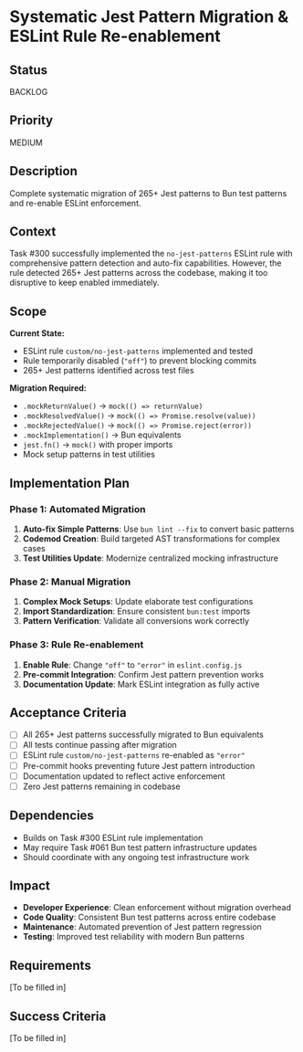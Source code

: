 # Systematic Jest Pattern Migration & ESLint Rule Re-enablement

## Status

BACKLOG

## Priority

MEDIUM

## Description

Complete systematic migration of 265+ Jest patterns to Bun test patterns and re-enable ESLint enforcement.

## Context

Task #300 successfully implemented the `no-jest-patterns` ESLint rule with comprehensive pattern detection and auto-fix capabilities. However, the rule detected 265+ Jest patterns across the codebase, making it too disruptive to keep enabled immediately.

## Scope

**Current State:**
- ESLint rule `custom/no-jest-patterns` implemented and tested
- Rule temporarily disabled (`"off"`) to prevent blocking commits
- 265+ Jest patterns identified across test files

**Migration Required:**
- `.mockReturnValue()` → `mock(() => returnValue)`
- `.mockResolvedValue()` → `mock(() => Promise.resolve(value))`
- `.mockRejectedValue()` → `mock(() => Promise.reject(error))`
- `.mockImplementation()` → Bun equivalents
- `jest.fn()` → `mock()` with proper imports
- Mock setup patterns in test utilities

## Implementation Plan

### Phase 1: Automated Migration
1. **Auto-fix Simple Patterns**: Use `bun lint --fix` to convert basic patterns
2. **Codemod Creation**: Build targeted AST transformations for complex cases
3. **Test Utilities Update**: Modernize centralized mocking infrastructure

### Phase 2: Manual Migration  
1. **Complex Mock Setups**: Update elaborate test configurations
2. **Import Standardization**: Ensure consistent `bun:test` imports
3. **Pattern Verification**: Validate all conversions work correctly

### Phase 3: Rule Re-enablement
1. **Enable Rule**: Change `"off"` to `"error"` in `eslint.config.js`
2. **Pre-commit Integration**: Confirm Jest pattern prevention works
3. **Documentation Update**: Mark ESLint integration as fully active

## Acceptance Criteria

- [ ] All 265+ Jest patterns successfully migrated to Bun equivalents
- [ ] All tests continue passing after migration
- [ ] ESLint rule `custom/no-jest-patterns` re-enabled as `"error"`
- [ ] Pre-commit hooks preventing future Jest pattern introduction
- [ ] Documentation updated to reflect active enforcement
- [ ] Zero Jest patterns remaining in codebase

## Dependencies

- Builds on Task #300 ESLint rule implementation
- May require Task #061 Bun test pattern infrastructure updates
- Should coordinate with any ongoing test infrastructure work

## Impact

- **Developer Experience**: Clean enforcement without migration overhead
- **Code Quality**: Consistent Bun test patterns across entire codebase
- **Maintenance**: Automated prevention of Jest pattern regression
- **Testing**: Improved test reliability with modern Bun patterns

## Requirements

[To be filled in]

## Success Criteria

[To be filled in]
